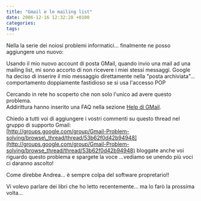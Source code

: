 ```yaml
---
title: "Gmail e le mailing list"
date: 2006-12-16 12:32:28 +0100
categories: 
tags: 
---
```


Nella la serie dei noiosi problemi informatici... finalmente ne posso aggiungere uno nuovo: 

Usando il mio nuovo account di posta GMail, quando invio una mail ad una mailing list, mi sono accorto di non ricevere i miei stessi messaggi. Google ha deciso di inserire il mio messaggio direttamente nella "posta archiviata"... comportamento doppiamente fastidioso se si usa l'accesso POP 

Cercando in rete ho scoperto che non solo l'unico ad avere questo problema.  
Addirittura hanno inserito una FAQ nella sezione [Help di GMail](http://mail.google.com/support/bin/answer.py?answer=10314&topic=&type=f). 

Chiedo a tutti voi di aggiungere i vostri commenti su questo thread nel gruppo di supporto Gmail:  
[http://groups.google.com/group/Gmail-Problem-solving/browse\_thread/thread/53b62f0d42b94948](http://groups.google.com/group/Gmail-Problem-solving/browse_thread/thread/53b62f0d42b94948) bloggate anche voi riguardo questo problema e spargete la voce ...vediamo se unendo più voci ci daranno ascolto!  

Come direbbe Andrea... è sempre colpa del software propretario!! 

Vi volevo parlare dei libri che ho letto recentemente... ma lo farò la prossima volta...


